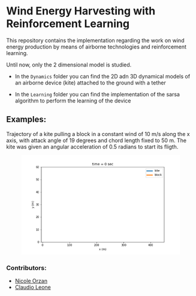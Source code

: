 # Wind Energy Harvesting with Reinforcement Learning

This repository contains the implementation regarding the work on wind energy production by means of airborne technologies and reinforcement learning.

Until now, only the 2 dimensional model is studied.
* In the ```Dynamics``` folder you can find the 2D adn 3D dynamical models of an airborne device (kite) attached to the ground with a tether

* In the ```Learning``` folder you can find the implementation of the sarsa algorithm to perform the learning of the device

## Examples:

Trajectory of a kite pulling a block in a constant wind of 10 m/s along the x axis, with attack angle of 19 degrees and chord length fixed to 50 m. The kite was given an angular acceleration of 0.5 radians to start its fligth.

<figure>
  <img src="Images/2d_trajectory.gif" width=500px>
</figure>


### Contributors:

- [Nicole Orzan](http://github.com/nicoleorzan)
- [Claudio Leone](https://github.com/LionClaude)

